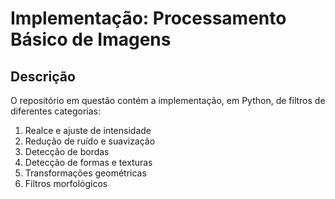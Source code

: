 # Implementação: Processamento Básico de Imagens

## Descrição

O repositório em questão contém a implementação, em Python, de filtros de diferentes categorias:

1. Realce e ajuste de intensidade
2. Redução de ruído e suavização
3. Detecção de bordas
4. Detecção de formas e texturas
5. Transformações geométricas
6. Filtros morfológicos

